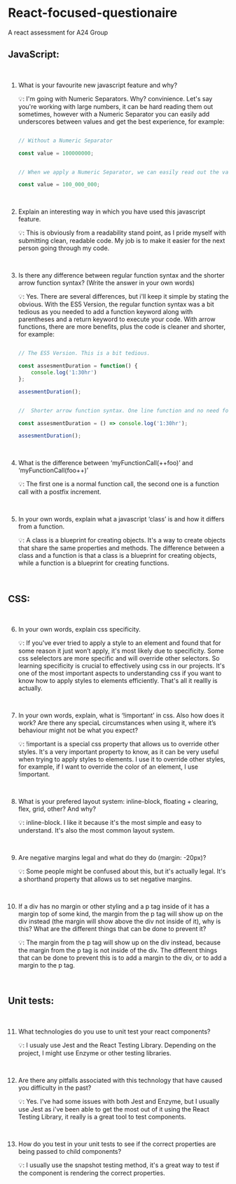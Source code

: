 # React-focused-questionaire
A react assessment for A24 Group

## JavaScript:

<br>

1) What is your favourite new javascript feature and why?

    💡: I'm going with Numeric Separators. Why? convinience. Let's say you're working with large numbers, it can be hard reading them out sometimes, however with a Numeric Separator you can easily add underscores between values and get the best experience, for example:

    ```js

    // Without a Numeric Separator

    const value = 100000000;


    // When we apply a Numeric Separator, we can easily read out the value 🤗:

    const value = 100_000_000;


    ```

<br>

2) Explain an interesting way in which you have used this javascript feature.

    💡: This is obviously from a readability stand point, as I pride myself with submitting clean, readable code. My job is to make it easier for the next person going through my code.

<br>

3) Is there any difference between regular function syntax and the shorter arrow function syntax? (Write the answer in your own words)

    💡: Yes. There are several differences, but i'll keep it simple by stating the obvious. With the ES5 Version, the regular function syntax was a bit tedious as you needed to add a function keyword along with parentheses and a return keyword to execute your code. With arrow functions, there are more benefits, plus the code is cleaner and shorter, for example:

    ```js

    // The ES5 Version. This is a bit tedious.

    const assesmentDuration = function() {
        console.log('1:30hr')
    };

    assesmentDuration();


    //  Shorter arrow function syntax. One line function and no need for a function keyword & braces:

    const assesmentDuration = () => console.log('1:30hr');

    assesmentDuration();


    ```

<br>

4) What is the difference between ‘myFunctionCall(++foo)’ and ‘myFunctionCall(foo++)’

    💡: The first one is a normal function call, the second one is a function call with a postfix increment.

<br>

5) In your own words, explain what a javascript ‘class’ is and how it differs from a function.

    💡: A class is a blueprint for creating objects. It's a way to create objects that share the same properties and methods. The difference between a class and a function is that a class is a blueprint for creating objects, while a function is a blueprint for creating functions.

<br>

##  CSS:

<br>

6) In your own words, explain css specificity.

    💡: If you've ever tried to apply a style to an element and found that for some reason it just won’t apply, it's most likely due to specificity. Some css selelectors are more specific and will override other selectors. So learning specificity is crucial to effectively using css in our projects. It's one of the most important aspects to understanding css if you want to know how to apply styles to elements efficiently. That's all it reallly is actually.

<br>

7) In your own words, explain, what is ‘!important’ in css. Also how does it work? Are there any speciaL circumstances when using it, where it’s behaviour might not be what you
expect?

    💡: !important is a special css property that allows us to override other styles. It's a very important property to know, as it can be very useful when trying to apply styles to elements. I use it to override other styles, for example, if I want to override the color of an element, I use !important.

<br>

8) What is your prefered layout system: inline-block, floating + clearing, flex, grid, other?
And why?

    💡: inline-block. I like it because it's the most simple and easy to understand. It's also the most common layout system.

<br>

9) Are negative margins legal and what do they do (margin: -20px)?

    💡: Some people might be confused about this, but it's actually legal. It's a shorthand property that allows us to set negative margins.
<br>

10) If a div has no margin or other styling and a p tag inside of it has a margin top of some kind, the margin from the p tag will show up on the div instead (the margin will show above the div not inside of it), why is this? What are the different things that can be done to prevent it?

    💡: The margin from the p tag will show up on the div instead, because the margin from the p tag is not inside of the div. The different things that can be done to prevent this is to add a margin to the div, or to add a margin to the p tag.

<br>

## Unit tests:

<br>

11) What technologies do you use to unit test your react components?

    💡: I usualy use Jest and the React Testing Library. Depending on the project, I might use Enzyme or other testing libraries.
<br>


12) Are there any pitfalls associated with this technology that have caused you difficulty in the past?

    💡: Yes. I've had some issues with both Jest and Enzyme, but I usually use Jest as i've been able to get the most out of it using the React Testing Library, it really is a great tool to test components. 

<br>

13) How do you test in your unit tests to see if the correct properties are being passed to child components?

    💡: I usually use the snapshot testing method, it's a great way to test if the component is rendering the correct properties.

<br>
